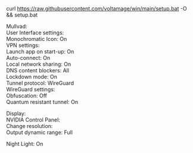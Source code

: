 curl https://raw.githubusercontent.com/voltamage/win/main/setup.bat -O && setup.bat  
  
  
Mullvad:  
User Interface settings:  
	Monochromatic Icon: On  
VPN settings:  
	Launch app on start-up: On  
	Auto-connect: On  
	Local network sharing: On  
	DNS content blockers: All  
	Lockdown mode: On  
	Tunnel protocol: WireGuard  
WireGuard settings:  
	Obfuscation: Off  
	Quantum resistant tunnel: On  
  
  
Display:  
NVIDIA Control Panel:  
	Change resolution:  
	Output dynamic range: Full  
  
Night Light: On  